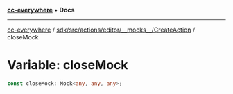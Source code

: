 [**cc-everywhere**](../../../../../../../index.md) • **Docs**

***

[cc-everywhere](../../../../../../../index.md) / [sdk/src/actions/editor/\_\_mocks\_\_/CreateAction](../index.md) / closeMock

# Variable: closeMock

```ts
const closeMock: Mock<any, any, any>;
```
